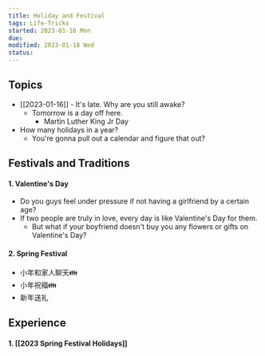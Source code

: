 ```yaml
---
title: Holiday and Festival
tags: Life-Tricks    
started: 2023-01-16 Mon
due: 
modified: 2023-01-18 Wed
status: 
---
```

## Topics
- [[2023-01-16]] - It's late. Why are you still awake?
	- Tomorrow is a day off here. 
		- Martin Luther King Jr Day
- How many holidays in a year?
	- You're gonna pull out a calendar and figure that out?
## Festivals and Traditions
#### 1. Valentine's Day
- Do you guys feel under pressure if not having a girlfriend by a certain age?
- If two people are truly in love, every day is like Valentine's Day for them.
	- But what if your boyfriend doesn't buy you any flowers or gifts on Valentine's Day?
#### 2. Spring Festival
- 小年和家人聊天👪  
- 小年祝福👪
- 新年送礼
## Experience
#### 1. [[2023 Spring Festival Holidays]] 


